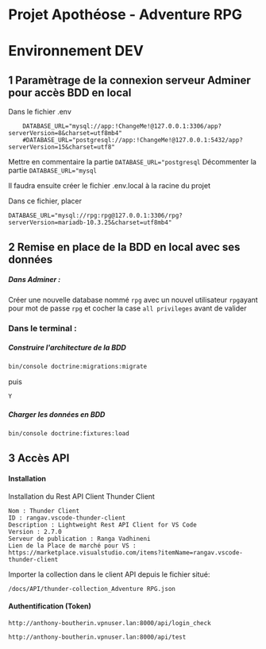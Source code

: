 # Projet Apothéose - Adventure RPG

# Environnement DEV

## 1 Paramètrage de la connexion serveur Adminer pour accès BDD en local

Dans le fichier .env
```env
    DATABASE_URL="mysql://app:!ChangeMe!@127.0.0.1:3306/app?serverVersion=8&charset=utf8mb4"
    #DATABASE_URL="postgresql://app:!ChangeMe!@127.0.0.1:5432/app?serverVersion=15&charset=utf8"
```
Mettre en commentaire la partie `DATABASE_URL="postgresql`
Décommenter la partie `DATABASE_URL="mysql`

Il faudra ensuite créer le fichier .env.local à la racine du projet

Dans ce fichier, placer 

```env
DATABASE_URL="mysql://rpg:rpg@127.0.0.1:3306/rpg?serverVersion=mariadb-10.3.25&charset=utf8mb4"
```

## 2 Remise en place de la BDD en local avec ses données

##### Dans Adminer :
Créer une nouvelle database nommé `rpg` avec un nouvel utilisateur `rpg`ayant pour mot de passe `rpg` et cocher la case `all privileges` avant de valider

### Dans le terminal :
##### Construire l'architecture de la BDD

```bash
bin/console doctrine:migrations:migrate  
```
puis 
```bash
Y
```

##### Charger les données en BDD
```bash
bin/console doctrine:fixtures:load
```


## 3 Accès API


#### Installation

Installation du Rest API Client Thunder Client
```text
Nom : Thunder Client
ID : rangav.vscode-thunder-client
Description : Lightweight Rest API Client for VS Code
Version : 2.7.0
Serveur de publication : Ranga Vadhineni
Lien de la Place de marché pour VS : https://marketplace.visualstudio.com/items?itemName=rangav.vscode-thunder-client
```
Importer la collection dans le client API depuis le fichier situé:
```text
/docs/API/thunder-collection_Adventure RPG.json
```

#### Authentification (Token)


```text
http://anthony-boutherin.vpnuser.lan:8000/api/login_check

http://anthony-boutherin.vpnuser.lan:8000/api/test
```


